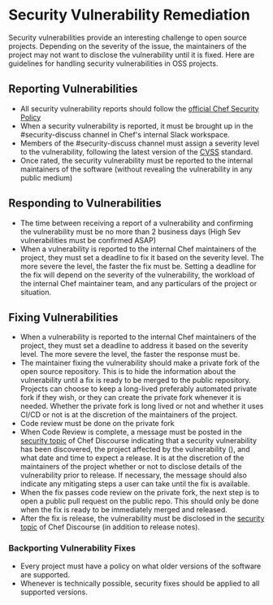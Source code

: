 # Security Vulnerability Remediation

Security vulnerabilities provide an interesting challenge to open source projects. Depending on the severity of the issue, the maintainers of the project may not want to disclose the vulnerability until it is fixed. Here are guidelines for handling security vulnerabilities in OSS projects.

## Reporting Vulnerabilities

* All security vulnerability reports should follow the [official Chef Security Policy](https://www.chef.io/security/)
* When a security vulnerability is reported, it must be brought up in the #security-discuss channel in Chef's internal Slack workspace.
* Members of the #security-discuss channel must assign a severity level to the vulnerability, following the latest version of the [CVSS](https://www.first.org/cvss/) standard.
* Once rated, the security vulnerability must be reported to the internal maintainers of the software (without revealing the vulnerability in any public medium)

## Responding to Vulnerabilities

* The time between receiving a report of a vulnerability and confirming the vulnerability must be no more than 2 business days (High Sev vulnerabilities must be confirmed ASAP)
* When a vulnerability is reported to the internal Chef maintainers of the project, they must set a deadline to fix it based on the severity level. The more severe the level, the faster the fix must be. Setting a deadline for the fix will depend on the severity of the vulnerability, the workload of the internal Chef maintainer team, and any particulars of the project or situation.

## Fixing Vulnerabilities

* When a vulnerability is reported to the internal Chef maintainers of the project, they must set a deadline to address it based on the severity level. The more severe the level, the faster the response must be.
* The maintainer fixing the vulnerability should make a private fork of the open source repository. This is to hide the information about the vulnerability until a fix is ready to be merged to the public repository. Projects can choose to keep a long-lived preferably automated private fork if they wish, or they can create the private fork whenever it is needed. Whether the private fork is long lived or not and whether it uses CI/CD or not is at the discretion of the maintainers of the project.
* Code review must be done on the private fork
* When Code Review is complete, a message must be posted in the [security topic](https://discourse.chef.io/c/chef-security) of Chef Discourse indicating that a security vulnerability has been discovered, the project affected by the vulnerability (), and what date and time to expect a release. It is at the discretion of the maintainers of the project whether or not to disclose details of the vulnerability prior to release. If necessary, the message should also indicate any mitigating steps a user can take until the fix is available.
* When the fix passes code review on the private fork, the next step is to open a public pull request on the public repo. This should only be done when the fix is ready to be immediately merged and released.
* After the fix is release, the vulnerability must be disclosed in the [security topic](https://discourse.chef.io/c/chef-security) of Chef Discourse (in addition to release notes).

### Backporting Vulnerability Fixes

* Every project must have a policy on what older versions of the software are supported.
* Whenever is technically possible, security fixes should be applied to all supported versions.
